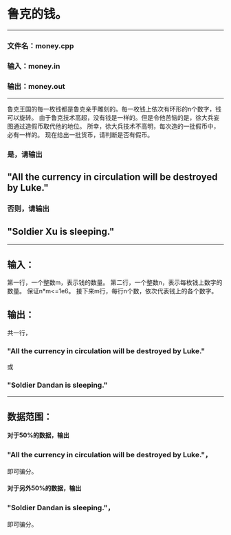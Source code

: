 # 鲁克的钱。
---
### 文件名：money.cpp
### 输入：money.in
### 输出：money.out
---
鲁克王国的每一枚钱都是鲁克亲手雕刻的。每一枚钱上依次有环形的n个数字，钱可以旋转。
由于鲁克技术高超，没有钱是一样的。但是令他苦恼的是，徐大兵妄图通过造假币取代他的地位。
所幸，徐大兵技术不高明，每次造的一批假币中，必有一样的。
现在给出一批货币，请判断是否有假币。
### 是，请输出
## "All the currency in circulation will be destroyed by Luke."
### 否则，请输出
## "Soldier Xu is sleeping."
---
## 输入：
第一行，一个整数m，表示钱的数量。
第二行，一个整数n，表示每枚钱上数字的数量。
保证n*m<=1e6。
接下来m行，每行n个数，依次代表钱上的各个数字。
## 输出：
共一行，
### "All the currency in circulation will be destroyed by Luke."
或
### "Soldier Dandan is sleeping."
---
## 数据范围：
#### 对于50%的数据，输出
### "All the currency in circulation will be destroyed by Luke."，
即可骗分。
#### 对于另外50%的数据，输出
### "Soldier Dandan is sleeping."，
即可骗分。
